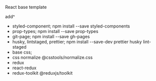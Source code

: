 React base template

add^

- styled-component; npm install --save styled-components
- prop-types; npm install --save prop-types
- git-page; npm install --save gh-pages
- husky, lintstaged, prettier; npm install --save-dev prettier husky lint-staged
- base css;
- css normalize @csstools/normalize.css
- redux
- react-redux
- redux-toolkit @reduxjs/toolkit
